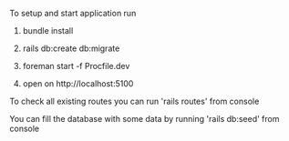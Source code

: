To setup and start application run

1) bundle install

2) rails db:create db:migrate

3) foreman start -f Procfile.dev

4) open on http://localhost:5100

To check all existing routes you can run 'rails routes' from console

You can fill the database with some data by running 'rails db:seed' from console